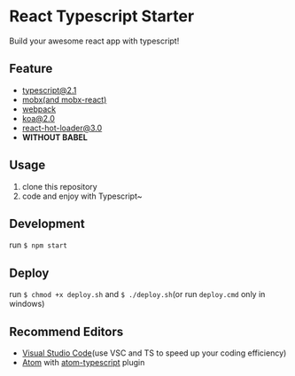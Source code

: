React Typescript Starter
========================
Build your awesome react app with typescript!

## Feature
- [typescript@2.1](https://github.com/Microsoft/TypeScript)
- [mobx](https://github.com/mobxjs/mobx)[(and mobx-react)](https://github.com/mobxjs/mobx-react)
- [webpack](https://github.com/webpack/webpack)
- [koa@2.0](https://github.com/koajs/koa)
- [react-hot-loader@3.0](https://github.com/gaearon/react-hot-loader/tree/next)
- **WITHOUT BABEL**

## Usage
1. clone this repository
1. code and enjoy with Typescript~

## Development
run `$ npm start`

## Deploy
run `$ chmod +x deploy.sh` and `$ ./deploy.sh`(or run `deploy.cmd` only in windows)

## Recommend Editors
- [Visual Studio Code](https://github.com/Microsoft/vscode)(use VSC and TS to speed up your coding efficiency)
- [Atom](https://github.com/atom/atom) with [atom-typescript](https://github.com/TypeStrong/atom-typescript) plugin
